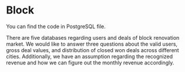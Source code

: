# Block

You can find the code in PostgreSQL file.

There are five databases regarding users and deals of block renovation market. We would like to answer three questions about the valid users, gross deal values, and distribution of closed won deals across different cities. Additionally, we have an assumption regarding the recognized revenue and how we can figure out the monthly revenue accordingly.
